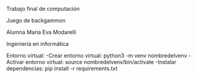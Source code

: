 Trabajo final de computación

Juego de backgammon

Alumna Maria Eva Modarelli

Ingeniería en informática

Entorno virtual:
-Crear entorno virtual: python3 -m venv nombredelvenv
-Activar entorno virtual: source nombredelvenv/bin/activate
-Instalar dependencias: pip install -r requirements.txt